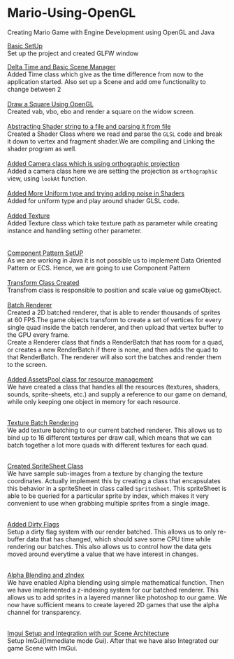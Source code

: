 # Mario-Using-OpenGL
Creating Mario Game with Engine Development using OpenGL and Java 



[Basic SetUp](../../tree/3dd31208d9d236acccda3a86137a5a0f61f3eeec)</br>
Set up the project and created GLFW window


[Delta Time and Basic Scene Manager](../../tree/2af5f87b011119a967edb8dc54ce9008630ae12f)</br>
Added Time class which give as the time difference from now to the application started. Also set up a Scene and add ome functionality to change between 2
</br>
</br>
[ Draw a Square Using OpenGL](../../tree/234ac52019dc52a873c14358eae880d64cfa698a)</br>
Created vab, vbo, ebo and render a square on the widow screen.
</br>
</br>
[Abstracting Shader string to a file and parsing it from file](../../tree/d7d3181fc345353d3c61cc54ff06bc2c5d33ff83)</br>
Created a Shader Class where we read and parse the `GLSL` code and break it down to vertex and fragment shader.We are compiling and Linking the shader program as well.
</br>
</br>
[Added Camera class which is using orthographic projection](../../tree/7a10a4e85091da762c11ed497632337b5f618c2c)</br>
Added a camera class here we are setting the projection as `orthographic` view, using `lookAt` function.
</br>
</br>
[Added More Uniform type and trying adding noise in Shaders](../../tree/3ebe7956d3f16905a3efdfa38b58fdf5cffde746)</br>
Added for uniform type and play around shader GLSL code.
</br>
</br>
[Added Texture](../../tree/c5d19750e18ca96f91291deabb0d6770e325b954)</br>
Added Texture class which take texture path as parameter while creating instance and handling setting other parameter.</br>
</br></br>
[Component Pattern SetUP](../../tree/b2de7ecf1e28adf0fceab1c6c174bd90e67a54e4)</br>
As we are working in Java it is not possible us to implement Data Oriented Pattern or ECS. Hence, we are going to use Component Pattern
</br></br>
[Transform Class Created](../../tree/b9542586ced40cb219a4c1c2b8d6710e51dd2d51)</br>
Transfrom class is responsible to position and scale value og gameObject.
</br></br>
[Batch Renderer](../../tree/d645b27d03da5ab0d4f1cdf282990cd02e8a5944)</br>
Created a 2D batched renderer, that is able to render thousands of sprites at 60 FPS.The game objects transform to create a set of
vertices for every single quad inside the batch renderer, and then upload that vertex buffer to the GPU every frame.</br>
Create a Renderer class that finds a RenderBatch that has room for a quad, or creates a new RenderBatch if there is none, and then adds the quad to that RenderBatch. 
The renderer will also sort the batches and render them to the screen.</br></br>
[Added AssetsPool class for resource management](../../tree/b593a85b64d8d54ede8e34f261d17dd0e74fddf1)</br>
We have created a class that handles all the resources (textures, shaders, sounds, sprite-sheets, etc.) and supply a reference to our 
game on demand, while only keeping one object in memory for each resource.</br></br>

[Texture Batch Rendering](../../tree/01abd11b64af8367055a89099f5ccf0055a0c02f)</br>
We  add texture batching to our current batched renderer. This allows us to bind up to 16 different textures 
per draw call, which means that we can batch together a lot more quads with different textures for each quad.
</br></br>

[Created SpriteSheet Class](../../tree/fe5f9b8b8914753d7ecd55ee57b6a2eb1c029e15)</br>
We have sample sub-images from a texture by changing the texture coordinates.
Actually implement this by creating a class that encapsulates this behavior in a spriteSheet in class called `SpriteSheet`. This spriteSheet is able to be queried for
a particular sprite by index, which makes it very convenient to use when grabbing multiple sprites from a single image.
</br></br>

[Added Dirty Flags](../../tree/4b56eb1fbcf4552385b151a626ecf28b89a4a5e7)</br>
Setup a dirty flag system with our render batched.
This allows us to only re-buffer data that has changed, which should save some CPU time while rendering our batches.
This also allows us to control how the data gets moved around everytime a value that we have interest in changes.
</br></br>

[Alpha Blending and zIndex](../../tree/7a6358183fbe8785fef07e68106e08326edfcb6b)</br>
We have enabled Alpha blending using  simple mathematical function.
Then we have implemented a z-indexing system for our batched renderer. This allows us to add sprites in a layered manner
like photoshop to our game.
We now have sufficient means to create layered 2D games that use the alpha channel for transparency.
</br></br>

[Imgui Setup and Integration with our Scene Architecture](../../tree/04dd8e228f3940d26d40f998aa637da4fb62d15e)</br> 
Setup ImGui(Immediate mode Gui). After that we have also Integrated our game Scene with ImGui.